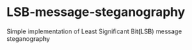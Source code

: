 # LSB-message-steganography
Simple implementation of Least Significant Bit(LSB) message steganography
